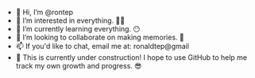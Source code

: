 - 👋 Hi, I’m @rontep
- 👀 I’m interested in everything. 😶‍🌫️
- 🌱 I’m currently learning everything. 😶
- 💞️ I’m looking to collaborate on making memories. 👀
- 📫 If you'd like to chat, email me at: ronaldtep@gmail
- 🚧 This is currently under construction! I hope to use GitHub to help me track my own growth and progress. 😎

<!---
rontep/rontep is a ✨ special ✨ repository because its `README.md` (this file) appears on your GitHub profile.
You can click the Preview link to take a look at your changes.
--->
